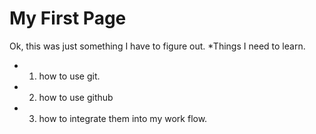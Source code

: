# My First Page
Ok, this was just something I have to figure out.
*Things I need to learn.
+ 1. how to use git.
+ 2. how to use github
+ 3. how to integrate them into my work flow.
